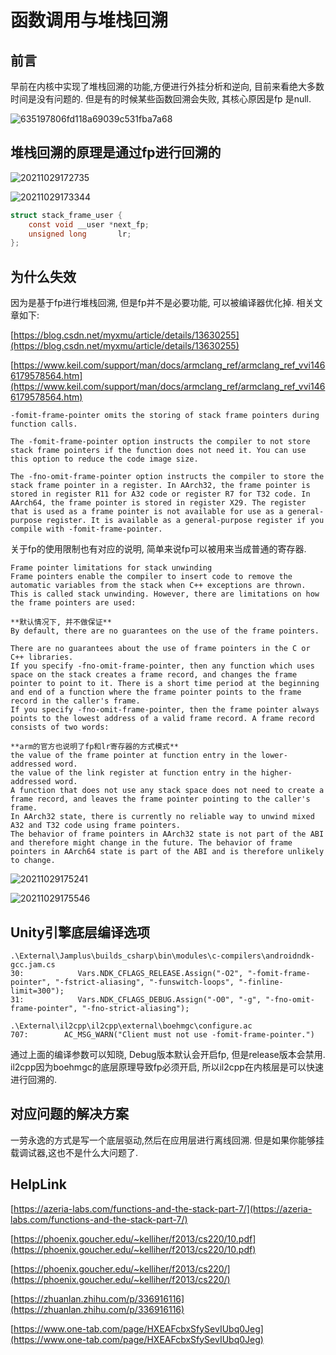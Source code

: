 # 函数调用与堆栈回溯

## 前言

早前在内核中实现了堆栈回溯的功能,方便进行外挂分析和逆向, 目前来看绝大多数时间是没有问题的. 但是有的时候某些函数回溯会失败, 其核心原因是fp 是null.

![635197806fd118a69039c531fba7a68](https://cdn.jsdelivr.net/gh/yhnu/PicBed/635197806fd118a69039c531fba7a68.png)

## 堆栈回溯的原理是通过fp进行回溯的

![20211029172735](https://cdn.jsdelivr.net/gh/yhnu/PicBed/20211029172735.png)


![20211029173344](https://cdn.jsdelivr.net/gh/yhnu/PicBed/20211029173344.png)

```c
struct stack_frame_user {
	const void __user *next_fp;
	unsigned long		lr;
};
```

## 为什么失效

因为是基于fp进行堆栈回溯, 但是fp并不是必要功能, 可以被编译器优化掉. 相关文章如下:

[https://blog.csdn.net/myxmu/article/details/13630255](https://blog.csdn.net/myxmu/article/details/13630255)

[https://www.keil.com/support/man/docs/armclang_ref/armclang_ref_vvi1466179578564.htm](https://www.keil.com/support/man/docs/armclang_ref/armclang_ref_vvi1466179578564.htm)

    -fomit-frame-pointer omits the storing of stack frame pointers during function calls.

    The -fomit-frame-pointer option instructs the compiler to not store stack frame pointers if the function does not need it. You can use this option to reduce the code image size.

    The -fno-omit-frame-pointer option instructs the compiler to store the stack frame pointer in a register. In AArch32, the frame pointer is stored in register R11 for A32 code or register R7 for T32 code. In AArch64, the frame pointer is stored in register X29. The register that is used as a frame pointer is not available for use as a general-purpose register. It is available as a general-purpose register if you compile with -fomit-frame-pointer.

关于fp的使用限制也有对应的说明, 简单来说fp可以被用来当成普通的寄存器.

    Frame pointer limitations for stack unwinding
    Frame pointers enable the compiler to insert code to remove the automatic variables from the stack when C++ exceptions are thrown. This is called stack unwinding. However, there are limitations on how the frame pointers are used:
    
    **默认情况下, 并不做保证**
    By default, there are no guarantees on the use of the frame pointers.

    There are no guarantees about the use of frame pointers in the C or C++ libraries.
    If you specify -fno-omit-frame-pointer, then any function which uses space on the stack creates a frame record, and changes the frame pointer to point to it. There is a short time period at the beginning and end of a function where the frame pointer points to the frame record in the caller's frame.
    If you specify -fno-omit-frame-pointer, then the frame pointer always points to the lowest address of a valid frame record. A frame record consists of two words:
    
    **arm的官方也说明了fp和lr寄存器的方式模式**
    the value of the frame pointer at function entry in the lower-addressed word.
    the value of the link register at function entry in the higher-addressed word.
    A function that does not use any stack space does not need to create a frame record, and leaves the frame pointer pointing to the caller's frame.
    In AArch32 state, there is currently no reliable way to unwind mixed A32 and T32 code using frame pointers.
    The behavior of frame pointers in AArch32 state is not part of the ABI and therefore might change in the future. The behavior of frame pointers in AArch64 state is part of the ABI and is therefore unlikely to change.

![20211029175241](https://cdn.jsdelivr.net/gh/yhnu/PicBed/20211029175241.png)

![20211029175546](https://cdn.jsdelivr.net/gh/yhnu/PicBed/20211029175546.png)

## Unity引擎底层编译选项

```shell
.\External\Jamplus\builds_csharp\bin\modules\c-compilers\androidndk-gcc.jam.cs
30:            Vars.NDK_CFLAGS_RELEASE.Assign("-O2", "-fomit-frame-pointer", "-fstrict-aliasing", "-funswitch-loops", "-finline-limit=300");
31:            Vars.NDK_CFLAGS_DEBUG.Assign("-O0", "-g", "-fno-omit-frame-pointer", "-fno-strict-aliasing");
```

```shell
.\External\il2cpp\il2cpp\external\boehmgc\configure.ac
707:        AC_MSG_WARN("Client must not use -fomit-frame-pointer.")
```

通过上面的编译参数可以知晓, Debug版本默认会开启fp, 但是release版本会禁用. il2cpp因为boehmgc的底层原理导致fp必须开启, 所以il2cpp在内核层是可以快速进行回溯的.

## 对应问题的解决方案

一劳永逸的方式是写一个底层驱动,然后在应用层进行离线回溯. 但是如果你能够挂载调试器,这也不是什么大问题了.

## HelpLink

[https://azeria-labs.com/functions-and-the-stack-part-7/](https://azeria-labs.com/functions-and-the-stack-part-7/)

[https://phoenix.goucher.edu/~kelliher/f2013/cs220/10.pdf](https://phoenix.goucher.edu/~kelliher/f2013/cs220/10.pdf)

[https://phoenix.goucher.edu/~kelliher/f2013/cs220/](https://phoenix.goucher.edu/~kelliher/f2013/cs220/)

[https://zhuanlan.zhihu.com/p/336916116](https://zhuanlan.zhihu.com/p/336916116)

[https://www.one-tab.com/page/HXEAFcbxSfySevIUbq0Jeg](https://www.one-tab.com/page/HXEAFcbxSfySevIUbq0Jeg)
